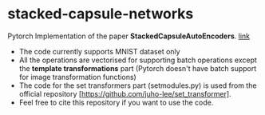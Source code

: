 # stacked-capsule-networks
Pytorch Implementation of the paper **StackedCapsuleAutoEncoders**. [link](https://arxiv.org/abs/1906.06818)
- The code currently supports MNIST dataset only
- All the operations are vectorised for supporting batch operations except the **template transformations** part (Pytorch doesn't have batch support for image transformation functions)
- The code for the set transformers part (setmodules.py) is used from the official repository [https://github.com/juho-lee/set_transformer]. 
- Feel free to cite this repository if you want to use the code.
